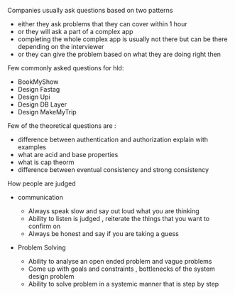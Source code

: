 Companies usually ask questions based on two patterns 
- either they ask problems that they can cover within 1 hour 
- or they will ask a part of a complex app 
- completing the whole complex app is usually not there but can be there depending on the interviewer
- or they can give the problem based on what they are doing right then

Few commonly asked questions for hld:
- BookMyShow
- Design Fastag 
- Design Upi
- Design DB Layer
- Design MakeMyTrip

Few of the theoretical questions are :
- difference between authentication and authorization explain with examples 
- what are acid and base properties 
- what is cap theorm 
- difference between eventual consistency and strong consistency 

How people are judged 
- communication
    - Always speak slow and say out loud what you are thinking 
    - Ability to listen is judged , reiterate the things that you want to confirm on 
    - Always be honest and say if you are taking a guess 

- Problem Solving 
    - Ability to analyse an open ended problem and vague problems
    - Come up with goals and constraints , bottlenecks of the system design problem  
    - Ability to solve problem in a systemic manner that is step by step

